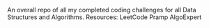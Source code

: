 An overall repo of all my completed coding challenges for all Data Structures and Algorithms. 
Resources:
LeetCode
Pramp
AlgoExpert
